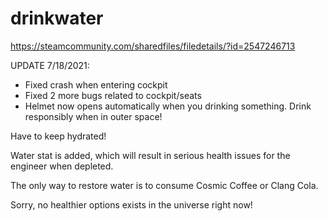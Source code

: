 # drinkwater
https://steamcommunity.com/sharedfiles/filedetails/?id=2547246713

UPDATE 7/18/2021:

- Fixed crash when entering cockpit
- Fixed 2 more bugs related to cockpit/seats
- Helmet now opens automatically when you drinking something. Drink responsibly when in outer space!


Have to keep hydrated!


Water stat is added, which will result in serious health issues for the engineer when depleted.

The only way to restore water is to consume Cosmic Coffee or Clang Cola.

Sorry, no healthier options exists in the universe right now!
